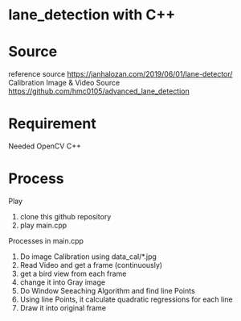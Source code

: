 # lane_detection with C++

# Source
reference source https://janhalozan.com/2019/06/01/lane-detector/
Calibration Image & Video Source https://github.com/hmc0105/advanced_lane_detection

# Requirement
Needed OpenCV
C++


# Process
Play
1. clone this github repository
2. play main.cpp

Processes in main.cpp
1. Do image Calibration using data_cal/*.jpg
2. Read Video and get a frame (continuously)
3. get a bird view from each frame
4. change it into Gray image
5. Do Window Seeaching Algorithm and find line Points
6. Using line Points, it calculate quadratic regressions for each line
7. Draw it into original frame
